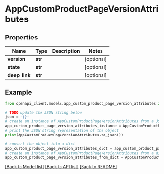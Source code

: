 # AppCustomProductPageVersionAttributes


## Properties

Name | Type | Description | Notes
------------ | ------------- | ------------- | -------------
**version** | **str** |  | [optional] 
**state** | **str** |  | [optional] 
**deep_link** | **str** |  | [optional] 

## Example

```python
from openapi_client.models.app_custom_product_page_version_attributes import AppCustomProductPageVersionAttributes

# TODO update the JSON string below
json = "{}"
# create an instance of AppCustomProductPageVersionAttributes from a JSON string
app_custom_product_page_version_attributes_instance = AppCustomProductPageVersionAttributes.from_json(json)
# print the JSON string representation of the object
print(AppCustomProductPageVersionAttributes.to_json())

# convert the object into a dict
app_custom_product_page_version_attributes_dict = app_custom_product_page_version_attributes_instance.to_dict()
# create an instance of AppCustomProductPageVersionAttributes from a dict
app_custom_product_page_version_attributes_from_dict = AppCustomProductPageVersionAttributes.from_dict(app_custom_product_page_version_attributes_dict)
```
[[Back to Model list]](../README.md#documentation-for-models) [[Back to API list]](../README.md#documentation-for-api-endpoints) [[Back to README]](../README.md)


